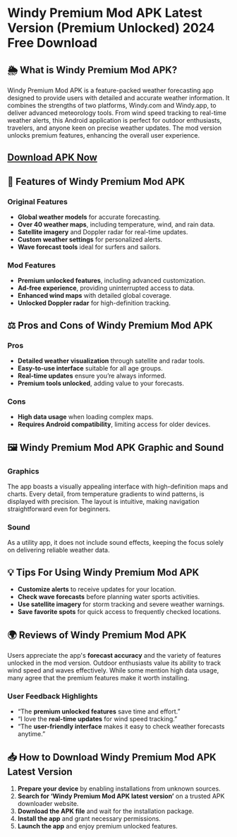 # Windy Premium Mod APK Latest Version (Premium Unlocked) 2024 Free Download

## 🌦️ What is Windy Premium Mod APK?

Windy Premium Mod APK is a feature-packed weather forecasting app designed to provide users with detailed and accurate weather information. It combines the strengths of two platforms, Windy.com and Windy.app, to deliver advanced meteorology tools. From wind speed tracking to real-time weather alerts, this Android application is perfect for outdoor enthusiasts, travelers, and anyone keen on precise weather updates. The mod version unlocks premium features, enhancing the overall user experience.

## [Download APK Now](https://modhello.com/)

## 🌟 Features of Windy Premium Mod APK
### Original Features
- **Global weather models** for accurate forecasting.
- **Over 40 weather maps**, including temperature, wind, and rain data.
- **Satellite imagery** and Doppler radar for real-time updates.
- **Custom weather settings** for personalized alerts.
- **Wave forecast tools** ideal for surfers and sailors.

### Mod Features
- **Premium unlocked features**, including advanced customization.
- **Ad-free experience**, providing uninterrupted access to data.
- **Enhanced wind maps** with detailed global coverage.
- **Unlocked Doppler radar** for high-definition tracking.

## ⚖️ Pros and Cons of Windy Premium Mod APK

### Pros
- **Detailed weather visualization** through satellite and radar tools.
- **Easy-to-use interface** suitable for all age groups.
- **Real-time updates** ensure you’re always informed.
- **Premium tools unlocked**, adding value to your forecasts.

### Cons
- **High data usage** when loading complex maps.
- **Requires Android compatibility**, limiting access for older devices.

## 🖼️ Windy Premium Mod APK Graphic and Sound

### Graphics
The app boasts a visually appealing interface with high-definition maps and charts. Every detail, from temperature gradients to wind patterns, is displayed with precision. The layout is intuitive, making navigation straightforward even for beginners.

### Sound
As a utility app, it does not include sound effects, keeping the focus solely on delivering reliable weather data.

## 💡 Tips For Using Windy Premium Mod APK

- **Customize alerts** to receive updates for your location.
- **Check wave forecasts** before planning water sports activities.
- **Use satellite imagery** for storm tracking and severe weather warnings.
- **Save favorite spots** for quick access to frequently checked locations.

## 🌍 Reviews of Windy Premium Mod APK

Users appreciate the app's **forecast accuracy** and the variety of features unlocked in the mod version. Outdoor enthusiasts value its ability to track wind speed and waves effectively. While some mention high data usage, many agree that the premium features make it worth installing.

### User Feedback Highlights
- “The **premium unlocked features** save time and effort.”
- “I love the **real-time updates** for wind speed tracking.”
- “The **user-friendly interface** makes it easy to check weather forecasts anytime.”

## 📥 How to Download Windy Premium Mod APK Latest Version

1. **Prepare your device** by enabling installations from unknown sources.
2. **Search for ‘Windy Premium Mod APK latest version’** on a trusted APK downloader website.
3. **Download the APK file** and wait for the installation package.
4. **Install the app** and grant necessary permissions.
5. **Launch the app** and enjoy premium unlocked features.
